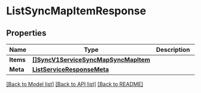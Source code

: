 # ListSyncMapItemResponse

## Properties

Name | Type | Description | Notes
------------ | ------------- | ------------- | -------------
**Items** | [**[]SyncV1ServiceSyncMapSyncMapItem**](sync.v1.service.sync_map.sync_map_item.md) |  | [optional] 
**Meta** | [**ListServiceResponseMeta**](ListServiceResponse_meta.md) |  | [optional] 

[[Back to Model list]](../README.md#documentation-for-models) [[Back to API list]](../README.md#documentation-for-api-endpoints) [[Back to README]](../README.md)


